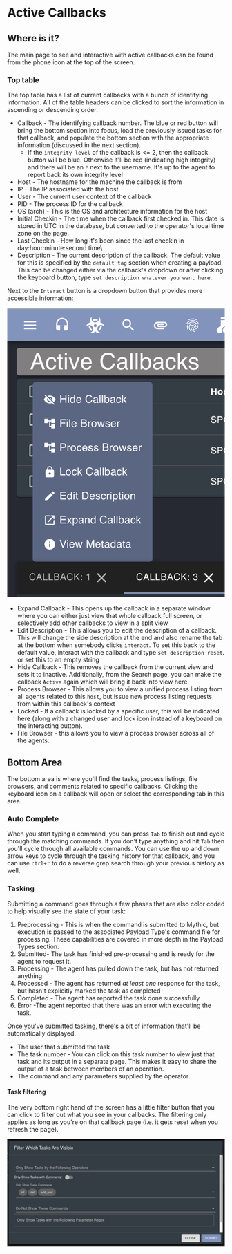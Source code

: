 # Active Callbacks

## Where is it?

The main page to see and interactive with active callbacks can be found from the phone icon at the top of the screen.

### Top table

The top table has a list of current callbacks with a bunch of identifying information. All of the table headers can be clicked to sort the information in ascending or descending order.

* Callback - The identifying callback number. The blue or red button will bring the bottom section into focus, load the previously issued tasks for that callback, and populate the bottom section with the appropriate information (discussed in the next section).
  * If the `integrity_level` of the callback is <= 2, then the callback button will be blue. Otherwise it'll be red (indicating high integrity) and there will be an `*` next to the username. It's up to the agent to report back its own integrity level
* Host - The hostname for the machine the callback is from
* IP - The IP associated with the host
* User - The current user context of the callback
* PID - The process ID for the callback
* OS (arch) - This is the OS and architecture information for the host
* Initial Checkin - The time when the callback first checked in. This date is stored in UTC in the database, but converted to the operator's local time zone on the page.
* Last Checkin - How long it's been since the last checkin in day:hour:minute:second time\\
* Description - The current description of the callback. The default value for this is specified by the `default tag` section when creating a payload. This can be changed either via the callback's dropdown or after clicking the keyboard button, type `set description whatever you want here`.

Next to the `Interact` button is a dropdown button that provides more accessible information:

![](<../.gitbook/assets/Screen Shot 2021-12-02 at 4.47.01 PM.png>)

* Expand Callback - This opens up the callback in a separate window where you can either just view that whole callback full screen, or selectively add other callbacks to view in a split view
* Edit Description - This allows you to edit the description of a callback. This will change the side description at the end and also rename the tab at the bottom when somebody clicks `interact`. To set this back to the default value, interact with the callback and type `set description reset`. or set this to an empty string
* Hide Callback - This removes the callback from the current view and sets it to inactive. Additionally, from the Search page, you can make the callback `Active` again which will bring it back into view here.
* Process Browser - This allows you to view a unified process listing from all agents related to this `host`, but issue new process listing requests from within this callback's context
* Locked - If a callback is locked by a specific user, this will be indicated here (along with a changed user and lock icon instead of a keyboard on the interacting button).
* File Browser - this allows you to view a process browser across all of the agents.

## Bottom Area

The bottom area is where you'll find the tasks, process listings, file browsers, and comments related to specific callbacks. Clicking the keyboard icon on a callback will open or select the corresponding tab in this area.

### Auto Complete

When you start typing a command, you can press `Tab` to finish out and cycle through the matching commands. If you don't type anything and hit `Tab` then you'll cycle through all available commands. You can use the up and down arrow keys to cycle through the tasking history for that callback, and you can use `ctrl+r` to do a reverse grep search through your previous history as well.

### Tasking

Submitting a command goes through a few phases that are also color coded to help visually see the state of your task:

1. Preprocessing - This is when the command is submitted to Mythic, but execution is passed to the associated Payload Type's command file for processing. These capabilities are covered in more depth in the Payload Types section.
2. Submitted- The task has finished pre-processing and is ready for the agent to request it.
3. Processing - The agent has pulled down the task, but has not returned anything.
4. Processed - The agent has returned _at least one_ response for the task, but hasn't explicitly marked the task as completed
5. Completed - The agent has reported the task done successfully
6. Error -The agent reported that there was an error with executing the task.

Once you've submitted tasking, there's a bit of information that'll be automatically displayed.

* The user that submitted the task
* The task number - You can click on this task number to view just that task and its output in a separate page. This makes it easy to share the output of a task between members of an operation.
* The command and any parameters supplied by the operator

#### Task filtering

The very bottom right hand of the screen has a little filter button that you can click to filter out what you see in your callbacks. The filtering only applies as long as you're on that callback page (i.e. it gets reset when you refresh the page).

![](<../.gitbook/assets/Screen Shot 2021-12-02 at 4.57.18 PM.png>)
